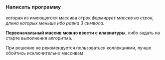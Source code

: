 ### Написать программу ###
которая из имеющегося массива строк 
*формирует массив из строк, длина которых меньше ибо равна 3 символа.*

**Первоначальный массив можно ввести с клавиатуры**, 
либо задать на старте выполнения алгоритма. 

При решение не рекомендуется пользоваться коллекциями, лучше обойтись исключительно массивам
